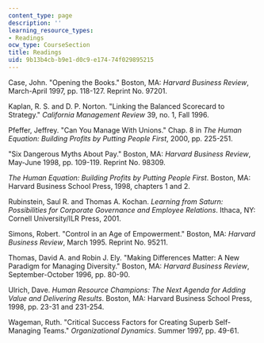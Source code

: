 ```yaml
---
content_type: page
description: ''
learning_resource_types:
- Readings
ocw_type: CourseSection
title: Readings
uid: 9b13b4cb-b9e1-d0c9-e174-74f029895215
---
```


Case, John. "Opening the Books." Boston, MA: _Harvard Business Review_, March-April 1997, pp. 118-127. Reprint No. 97201.

Kaplan, R. S. and D. P. Norton. "Linking the Balanced Scorecard to Strategy." _California Management Review_ 39, no. 1, Fall 1996.

Pfeffer, Jeffrey. "Can You Manage With Unions." Chap. 8 in _The Human Equation: Building Profits by Putting People First_, 2000, pp. 225-251.

"Six Dangerous Myths About Pay." Boston, MA: _Harvard Business Review_, May-June 1998, pp. 109-119. Reprint No. 98309.

_The Human Equation: Building Profits by Putting People First_. Boston, MA: Harvard Business School Press, 1998, chapters 1 and 2.

Rubinstein, Saul R. and Thomas A. Kochan. _Learning from Saturn: Possibilities for Corporate Governance and Employee Relations_. Ithaca, NY: Cornell University/ILR Press, 2001.

Simons, Robert. "Control in an Age of Empowerment." Boston, MA: _Harvard Business Review_, March 1995. Reprint No. 95211.

Thomas, David A. and Robin J. Ely. "Making Differences Matter: A New Paradigm for Managing Diversity." Boston, MA: _Harvard Business Review_, September-October 1996, pp. 80-90.

Ulrich, Dave. _Human Resource Champions: The Next Agenda for Adding Value and Delivering Results_. Boston, MA: Harvard Business School Press, 1998, pp. 23-31 and 231-254.

Wageman, Ruth. "Critical Success Factors for Creating Superb Self-Managing Teams." _Organizational Dynamics_. Summer 1997, pp. 49-61.